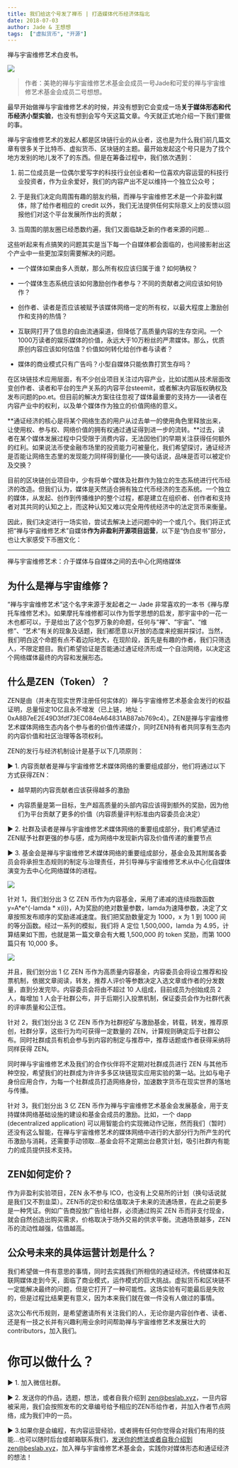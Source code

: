 ```yaml
---
title: 我们给这个号发了禅币 | 打造媒体代币经济体指北
date: 2018-07-03
author: Jade & 王想想
tags:  ["虚拟货币", "开源"]
---
```


禅与宇宙维修艺术白皮书。

<!--more-->

![](https://cosmosrepair-1257028016.cos.ap-beijing.myqcloud.com/2019-06-25-%E6%9C%AA%E5%91%BD%E5%90%8D-2.png)

> 作者：美艳的禅与宇宙维修艺术基金会成员一号Jade和可爱的禅与宇宙维修艺术基金会成员二号想想。

最早开始做禅与宇宙维修艺术的时候，并没有想到它会变成一场**关于媒体形态和代币经济小型实验**，也没有想到会写今天这篇文章。今天就正式地介绍一下我们要做的事。

禅与宇宙维修艺术的发起人都是区块链行业的从业者，这也是为什么我们前几篇文章有很多关于比特币、虚拟货币、区块链的主题。最开始发起这个号只是为了找个地方发别的地儿发不了的东西。但是在筹备过程中，我们依次遇到：

1. 前二位成员是一位偶尔爱写字的科技行业创业者和一位喜欢内容运营的科技行业投资者，作为业余爱好，我们的内容产出不足以维持一个独立公众号；

2. 于是我们决定向周围有趣的朋友约稿，而禅与宇宙维修艺术是一个非盈利媒体，除了给作者相应的 credit 以外，我们无法提供任何实际意义上的反馈以回报他们对这个平台发展所作出的贡献；

3. 当周围的朋友圈已经悉数约遍，我们又面临缺乏新的作者来源的问题… 

这些听起来有点搞笑的问题其实是当下每一个自媒体都会面临的，也间接影射出这个产业中一些更加深刻需要解决的问题。

- 一个媒体如果由多人贡献，那么所有权应该归属于谁？如何确权？

- 一个媒体生态系统应该如何激励创作者参与？不同的贡献者之间应该如何协作？

- 创作者、读者是否应该被赋予该媒体网络一定的所有权，以最大程度上激励创作和支持的热情？

- 互联网打开了信息的自由流通渠道，但降低了高质量内容的生存空间。一个1000万读者的娱乐媒体的价值，永远大于10万粉丝的严肃媒体。那么，优质原创内容应该如何估值？价值如何转化给创作者与读者？

- 媒体的商业模式只有广告吗？小型自媒体只能依靠打赏生存吗？

在区块链技术应用层面，有不少创业项目关注过内容产业，比如试图从技术层面改变创作者、读者和平台的生产关系的内容平台steemit，或者解决内容版权确权及发布问题的po.et。但目前的解决方案往往忽视了媒体最重要的支持方——读者在内容产业中的权利，以及单个媒体作为独立的价值网络的意义。

**通证经济的核心是将某个网络生态的用户从过去单一的使用角色里释放出来，让使用权、参与权、网络价值的拥有权通过通证得到进一步的流转。**过去，读者在某个媒体发展过程中只受限于消费内容，无法因他们的早期关注获得任何额外的红利。如果说法币使金融市场里的投资能力可被量化，我们希望探讨，通证经济是否能让网络生态里的发现能力同样得到量化——换句话说，品味是否可以被定价及交换？

目前的区块链创业项目中，少有将单个媒体及社群作为独立的生态系统进行代币经济的改造。但我们认为，媒体是天然适合拥有独立代币经济的生态系统。一个独立的媒体，从发起、创作到传播维护的整个过程，都是建立在组织者、创作者和支持者对其共同的认知之上，而这种认知又难以完全用传统经济中的法定货币来衡量。

因此，我们决定进行一场实验，尝试去解决上述问题中的一个或几个。我们将正式把“禅与宇宙维修艺术”自媒体**作为非盈利开源项目运营**，以下是“伪白皮书”部分，也让大家感受下币圈文化：

- - - - - 

禅与宇宙维修艺术：介于媒体与自媒体之间的去中心化网络媒体

## 为什么是禅与宇宙维修？

“禅与宇宙维修艺术”这个名字来源于发起者之一 Jade 非常喜欢的一本书《禅与摩托车维修艺术》。如果摩托车维修都可以作为哲学思想的启发，那宇宙中的一花一木也都可以，于是给出了这个包罗万象的命题，任何与“禅”、“宇宙”、“维修”、“艺术”有关的现象及话题，我们都愿意以开放的态度来挖掘并探讨。当然，我们明白这个命题有点不着边际地大，在现阶段，首先是有趣的作者，我们只筛选人，不限定题目。我们希望验证是否能通过通证经济形成一个自治网络，以决定这个网络媒体最终的内容和发展形态。

## 什么是ZEN（Token）？

ZEN是由（并未在现实世界注册任何实体的）禅与宇宙维修艺术基金会发行的权益证明，总量恒定10亿且永不增发（已上链，地址： 0xA8B7eE2E49D3fdf73EC084eA64831AB87ab769c4）。ZEN是禅与宇宙维修艺术媒体网络生态内各个参与者的价值传递媒介，同时ZEN持有者共同享有生态内的内容价值和社区治理等各项权利。

ZEN的发行与经济机制设计是基于以下几项原则：

▶ 1. 内容贡献者是禅与宇宙维修艺术媒体网络的重要组成部分，他们将通过以下方式获得ZEN：

-    越早期的内容贡献者应该获得越多的激励

-    内容质量是第一目标，生产超高质量的头部内容应该得到额外的奖励，因为他们为平台贡献了更多的价值（内容质量评判标准由内容委员会决定）

▶ 2. 社群及读者是禅与宇宙维修艺术媒体网络的重要组成部分，我们希望通过ZEN赋予社群更强的参与感，成为网络中发现新内容及价值传递的重要节点

▶ 3. 基金会是禅与宇宙维修艺术媒体网络的重要组成部分，基金会及其附属各委员会将承担生态规则的制定与治理责任，并引导禅与宇宙维修艺术从中心化自媒体演变为去中心化网络媒体的进程。

![](https://cosmosrepair-1257028016.cos.ap-beijing.myqcloud.com/2019-06-25-%E6%9C%AA%E5%91%BD%E5%90%8D-3.png)

针对 1，我们划分出 3 亿 ZEN 币作为内容基金，采用了递减的连续指数函数 y=A*e^(-lamda * x(i))，A为奖励的绝对数量参数，lamda为速降参数，决定了文章按照发布顺序的奖励递减速度。我们把奖励数量定为 1000，x 为 1 到 1000 间的等分函数。经过一系列的模拟，我们将 A 定位 1,500,000，lamda 为 4.95，计算结果如下图，也就是第一篇文章会有大概 1,500,000 的 token 奖励，而第 1000 篇只有 10,000 多。

![](https://cosmosrepair-1257028016.cos.ap-beijing.myqcloud.com/2019-07-02-1480994-57a3a34e63a1e70a.png)

并且，我们划分出 1 亿 ZEN 币作为高质量内容基金，内容委员会将设立推荐和投票机制，依据文章阅读，转发，推荐人评价等参数决定入选文章或作者的分发数量，直到分发完毕。内容委员会将由不超过 10 人组成，目前成员为创始成员 2 人，每增加 1 人会于社群公布，并于后期引入投票机制，保证委员会作为社群代表的评审质量和公正性。

针对 2，我们划分出 3 亿 ZEN 币作为社群挖矿与激励基金，转载，转发，推荐原创，社群分享，这些行为均可获得一定数量的 ZEN，计算规则确定后于社群公布。同时社群成员有机会参与到内容的制定与推荐中，推荐话题或作者获得采纳将同样获得 ZEN。

同时禅与宇宙维修艺术及我们的合作伙伴将不定期对社群成员进行 ZEN 与其他币种空投，希望我们的社群成为许许多多区块链现实应用实验的第一站。比如与电子身份应用合作，为每一个社群成员打造网络身份，加速数字货币在现实世界的落地与传播。

针对 3，我们划分出 3 亿 ZEN 币作为禅与宇宙维修艺术基金会发展基金，用于支持媒体网络基础设施的建设和基金会成员的激励。比如，一个 dapp (decentralized application) 可以用智能合约实现微动作记账，然而我们（暂时）还没有这么智能，在禅与宇宙维修艺术的媒体网络中进行的大部分行为所产生的代币激励与消耗，还需要手动领取…基金会将不定期出台悬赏计划，吸引社群内有能力的成员提供技术支持。

## ZEN如何定价？

作为非盈利实验项目，ZEN 永不参与 ICO，也没有上交易所的计划（换句话说就是我们又不割韭菜）。ZEN币的定价和估值取决于未来的流通场景，在此之前更多是一种凭证。例如广告商投放广告给社群，必须通过购买 ZEN 币而非支付现金，就会自然创造出购买需求，价格取决于场外交易的供求平衡。流通场景越多，ZEN 币的流动性越强，估值越高。

## 公众号未来的具体运营计划是什么？

我们希望做一件有意思的事情，同时去实践我们所相信的通证经济。传统媒体和互联网媒体走到今天，面临了商业模式，运作模式的巨大挑战。虚拟货币和区块链不一定能解决最终的问题，但是它打开了一种可能性。这场实验有可能最后是失败的，但是过程比结果更有意义，因为本来我们就在做一件没有人做过的事情。

这次公布代币规则，是希望邀请所有关注我们的人，无论你是内容创作者、读者、还是有一技之长并有兴趣利用业余时间帮助禅与宇宙维修艺术发展壮大的contributors，加入我们。

# 你可以做什么？

▶ 1. 加入微信社群。

▶ 2. 发送你的作品，选题，想法，或者自我介绍到 zen@beslab.xyz，一旦内容被采用，我们会按照发布的文章编号给予相应的ZEN币给作者，并加入作者节点网络，成为我们中的一员。

▶ 3.如果你是会编程，有内容运营经验，或者拥有任何你觉得会对我们有用的技能…也可以随时后台或邮箱联系我们，发送你的想法或者自我介绍到zen@beslab.xyz，加入禅与宇宙维修艺术基金会，实践你对媒体形态和通证经济的想法！